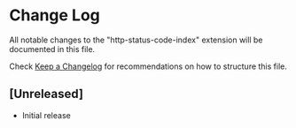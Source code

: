 # Change Log

All notable changes to the "http-status-code-index" extension will be documented in this file.

Check [Keep a Changelog](http://keepachangelog.com/) for recommendations on how to structure this file.

## [Unreleased]

- Initial release